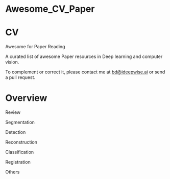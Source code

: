 # Awesome_CV_Paper

# CV

Awesome for Paper Reading

A curated list of awesome Paper resources in Deep learning and computer vision.

To complement or correct it, please contact me at bd@ideepwise.ai or send a pull request.


# Overview

Review

Segmentation

Detection

Reconstruction

Classification

Registration

Others
